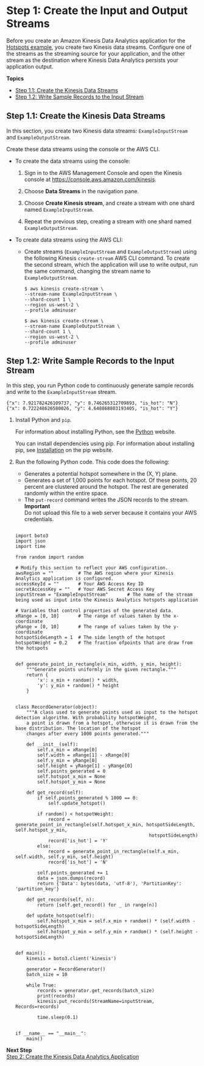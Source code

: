 # Step 1: Create the Input and Output Streams<a name="app-hotspots-prepare"></a>

Before you create an Amazon Kinesis Data Analytics application for the [Hotspots example](app-hotspots-detection.md), you create two Kinesis data streams\. Configure one of the streams as the streaming source for your application, and the other stream as the destination where Kinesis Data Analytics persists your application output\. 

**Topics**
+ [Step 1\.1: Create the Kinesis Data Streams](#app-hotspots-create-two-streams)
+ [Step 1\.2: Write Sample Records to the Input Stream](#app-hotspots-write-sample-records-inputstream)

## Step 1\.1: Create the Kinesis Data Streams<a name="app-hotspots-create-two-streams"></a>

In this section, you create two Kinesis data streams: `ExampleInputStream` and `ExampleOutputStream`\. 

Create these data streams using the console or the AWS CLI\.
+ To create the data streams using the console:

  1. Sign in to the AWS Management Console and open the Kinesis console at [https://console\.aws\.amazon\.com/kinesis](https://console.aws.amazon.com/kinesis)\.

  1. Choose **Data Streams** in the navigation pane\.

  1. Choose **Create Kinesis stream**, and create a stream with one shard named `ExampleInputStream`\.

  1. Repeat the previous step, creating a stream with one shard named `ExampleOutputStream`\.
+ To create data streams using the AWS CLI:
  + Create streams \(`ExampleInputStream` and `ExampleOutputStream`\) using the following Kinesis `create-stream` AWS CLI command\. To create the second stream, which the application will use to write output, run the same command, changing the stream name to `ExampleOutputStream`\.

    ```
    $ aws kinesis create-stream \
    --stream-name ExampleInputStream \
    --shard-count 1 \
    --region us-west-2 \
    --profile adminuser
                             
    $ aws kinesis create-stream \
    --stream-name ExampleOutputStream \
    --shard-count 1 \
    --region us-west-2 \
    --profile adminuser
    ```

## Step 1\.2: Write Sample Records to the Input Stream<a name="app-hotspots-write-sample-records-inputstream"></a>

In this step, you run Python code to continuously generate sample records and write to the `ExampleInputStream` stream\.

```
{"x": 7.921782426109737, "y": 8.746265312709893, "is_hot": "N"}
{"x": 0.722248626580026, "y": 4.648868803193405, "is_hot": "Y"}
```

1. Install Python and `pip`\.

   For information about installing Python, see the [Python](https://www.python.org/) website\. 

   You can install dependencies using pip\. For information about installing pip, see [Installation](https://pip.pypa.io/en/stable/installing/) on the pip website\.

1. Run the following Python code\. This code does the following:
   + Generates a potential hotspot somewhere in the \(X, Y\) plane\.
   + Generates a set of 1,000 points for each hotspot\. Of these points, 20 percent are clustered around the hotspot\. The rest are generated randomly within the entire space\.
   + The `put-record` command writes the JSON records to the stream\.
**Important**  
Do not upload this file to a web server because it contains your AWS credentials\.

   ```
    
   import boto3
   import json
   import time
   
   from random import random
   
   # Modify this section to reflect your AWS configuration.
   awsRegion = ""         # The AWS region where your Kinesis Analytics application is configured.
   accessKeyId = ""       # Your AWS Access Key ID
   secretAccessKey = ""   # Your AWS Secret Access Key
   inputStream = "ExampleInputStream"       # The name of the stream being used as input into the Kinesis Analytics hotspots application
   
   # Variables that control properties of the generated data.
   xRange = [0, 10]       # The range of values taken by the x-coordinate
   yRange = [0, 10]       # The range of values taken by the y-coordinate
   hotspotSideLength = 1  # The side length of the hotspot
   hotspotWeight = 0.2    # The fraction ofpoints that are draw from the hotspots
   
   
   def generate_point_in_rectangle(x_min, width, y_min, height):
       """Generate points uniformly in the given rectangle."""
       return {
           'x': x_min + random() * width,
           'y': y_min + random() * height
       }
   
   
   class RecordGenerator(object):
       """A class used to generate points used as input to the hotspot detection algorithm. With probability hotspotWeight,
       a point is drawn from a hotspot, otherwise it is drawn from the base distribution. The location of the hotspot
       changes after every 1000 points generated."""
   
       def __init__(self):
           self.x_min = xRange[0]
           self.width = xRange[1] - xRange[0]
           self.y_min = yRange[0]
           self.height = yRange[1] - yRange[0]
           self.points_generated = 0
           self.hotspot_x_min = None
           self.hotspot_y_min = None
   
       def get_record(self):
           if self.points_generated % 1000 == 0:
               self.update_hotspot()
   
           if random() < hotspotWeight:
               record = generate_point_in_rectangle(self.hotspot_x_min, hotspotSideLength, self.hotspot_y_min,
                                                    hotspotSideLength)
               record['is_hot'] = 'Y'
           else:
               record = generate_point_in_rectangle(self.x_min, self.width, self.y_min, self.height)
               record['is_hot'] = 'N'
   
           self.points_generated += 1
           data = json.dumps(record)
           return {'Data': bytes(data, 'utf-8'), 'PartitionKey': 'partition_key'}
   
       def get_records(self, n):
           return [self.get_record() for _ in range(n)]
   
       def update_hotspot(self):
           self.hotspot_x_min = self.x_min + random() * (self.width - hotspotSideLength)
           self.hotspot_y_min = self.y_min + random() * (self.height - hotspotSideLength)
   
   
   def main():
       kinesis = boto3.client('kinesis')
   
       generator = RecordGenerator()
       batch_size = 10
   
       while True:
           records = generator.get_records(batch_size)
           print(records)
           kinesis.put_records(StreamName=inputStream, Records=records)
   
           time.sleep(0.1)
   
   
   if __name__ == "__main__":
       main()
   ```

**Next Step**  
[Step 2: Create the Kinesis Data Analytics Application](app-hotspot-create-app.md)

